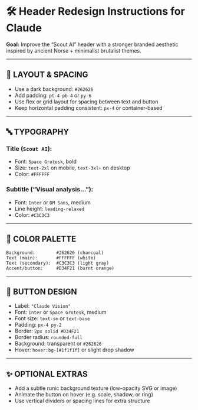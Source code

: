 # 🛠️ Header Redesign Instructions for Claude

**Goal:** Improve the “Scout AI” header with a stronger branded aesthetic inspired by ancient Norse + minimalist brutalist themes.

---

## 🧱 LAYOUT & SPACING
- Use a dark background: `#262626`
- Add padding: `pt-4 pb-4` or `py-6`
- Use flex or grid layout for spacing between text and button
- Keep horizontal padding consistent: `px-4` or container-based

---

## 🔤 TYPOGRAPHY

### Title (`Scout AI`):
- Font: `Space Grotesk`, bold  
- Size: `text-2xl` on mobile, `text-3xl+` on desktop  
- Color: `#FFFFFF`

### Subtitle (“Visual analysis...”):
- Font: `Inter` or `DM Sans`, medium  
- Line height: `leading-relaxed`  
- Color: `#C3C3C3`

---

## 🎨 COLOR PALETTE
```
Background:        #262626 (charcoal)
Text (main):       #FFFFFF (white)
Text (secondary):  #C3C3C3 (light gray)
Accent/button:     #D34F21 (burnt orange)
```

---

## 🔘 BUTTON DESIGN
- Label: `"Claude Vision"`
- Font: `Inter` or `Space Grotesk`, medium
- Font size: `text-sm` or `text-base`
- Padding: `px-4 py-2`
- Border: `2px solid #D34F21`
- Border radius: `rounded-full`
- Background: transparent or `#262626`
- Hover: `hover:bg-[#1f1f1f]` or slight drop shadow

---

## ✨ OPTIONAL EXTRAS
- Add a subtle runic background texture (low-opacity SVG or image)
- Animate the button on hover (e.g. scale, shadow, or ring)
- Use vertical dividers or spacing lines for extra structure
